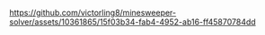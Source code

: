 

https://github.com/victorling8/minesweeper-solver/assets/10361865/15f03b34-fab4-4952-ab16-ff45870784dd

